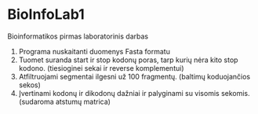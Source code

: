 # BioInfoLab1
Bioinformatikos pirmas laboratorinis darbas

1. Programa nuskaitanti duomenys Fasta formatu
2. Tuomet suranda start ir stop kodonų poras, tarp kurių nėra kito stop kodono. (tiesioginei sekai ir reverse komplementui)
3. Atfiltruojami segmentai ilgesni už 100 fragmentų. (baltimų koduojančios sekos)
4. Įvertinami kodonų ir dikodonų dažniai ir palyginami su visomis sekomis. (sudaroma atstumų matrica)

